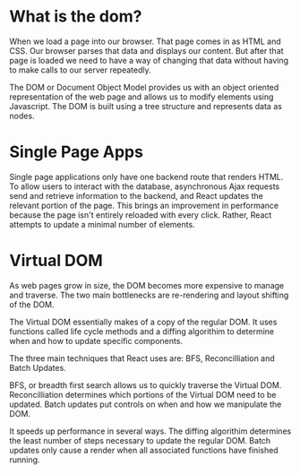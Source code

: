 # What is the dom?

When we load a page into our browser. That page comes in as HTML and CSS. Our browser parses that data and displays our content. But after that page is loaded we need to have a way of changing that data without having to make calls to our server repeatedly.

The DOM or Document Object Model provides us with an object oriented representation of the web page and allows us to modify elements using Javascript. The DOM is built using a tree structure and represents data as nodes.

# Single Page Apps

Single page applications only have one backend route that renders HTML. To allow users to interact with the database, asynchronous Ajax requests send and retrieve information to the backend, and React updates the relevant portion of the page. This brings an improvement in performance because the page isn't entirely reloaded with every click. Rather, React attempts to update a minimal number of elements.

# Virtual DOM

As web pages grow in size, the DOM becomes more expensive to manage and traverse. The two main bottlenecks are re-rendering and layout shifting of the DOM.

The Virtual DOM essentially makes of a copy of the regular DOM. It uses functions called life cycle methods and a diffing algorithim to determine when and how to update specific components.

The three main techniques that React uses are: BFS, Reconcilliation and Batch Updates.

BFS, or breadth first search allows us to quickly traverse the Virtual DOM. Reconcilliation determines which portions of the Virtual DOM need to be updated. Batch updates put controls on when and how we manipulate the DOM. 

It speeds up performance in several ways. The diffing algorithim determines the least number of steps necessary to update the regular DOM. Batch updates only cause a render when all associated functions have finished running.

